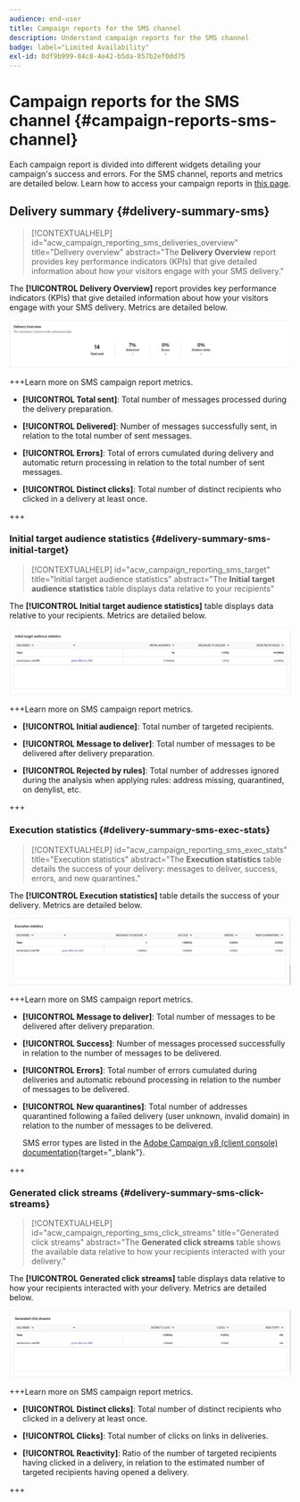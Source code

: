 ```yaml
---
audience: end-user
title: Campaign reports for the SMS channel
description: Understand campaign reports for the SMS channel
badge: label="Limited Availability"
exl-id: 0df9b999-84c8-4e42-b5da-857b2ef0dd75
---
```

# Campaign reports for the SMS channel {#campaign-reports-sms-channel}

Each campaign report is divided into different widgets detailing your campaign's success and errors. For the SMS channel, reports and metrics are detailed below. Learn how to access your campaign reports in [this page](campaign-reports.md).

## Delivery summary {#delivery-summary-sms}

>[!CONTEXTUALHELP]
>id="acw_campaign_reporting_sms_deliveries_overview"
>title="Delivery overview"
>abstract="The **Delivery Overview** report provides key performance indicators (KPIs) that give detailed information about how your visitors engage with your SMS delivery."


The **[!UICONTROL Delivery Overview]** report provides key performance indicators (KPIs) that give detailed information about how your visitors engage with your SMS delivery. Metrics are detailed below.
    
![](assets/campaign_report_sms_1.png)

+++Learn more on SMS campaign report metrics.

* **[!UICONTROL Total sent]**: Total number of messages processed during the delivery preparation.

* **[!UICONTROL Delivered]**: Number of messages successfully sent, in relation to the total number of sent messages.

* **[!UICONTROL Errors]**: Total of errors cumulated during delivery and automatic return processing in relation to the total number of sent messages.

* **[!UICONTROL Distinct clicks]**: Total number of distinct recipients who clicked in a delivery at least once.

 +++


### Initial target audience statistics {#delivery-summary-sms-initial-target}

>[!CONTEXTUALHELP]
>id="acw_campaign_reporting_sms_target"
>title="Initial target audience statistics"
>abstract="The **Initial target audience statistics** table displays data relative to your recipients"

The **[!UICONTROL Initial target audience statistics]** table displays data relative to your recipients. Metrics are detailed below.


![](assets/campaign_report_sms_2.png)

+++Learn more on SMS campaign report metrics.

* **[!UICONTROL Initial audience]**: Total number of targeted recipients.

* **[!UICONTROL Message to deliver]**: Total number of messages to be delivered after delivery preparation.

* **[!UICONTROL Rejected by rules]**: Total number of addresses ignored during the analysis when applying rules: address missing, quarantined, on denylist, etc.

+++


### Execution statistics {#delivery-summary-sms-exec-stats}


>[!CONTEXTUALHELP]
>id="acw_campaign_reporting_sms_exec_stats"
>title="Execution statistics"
>abstract="The **Execution statistics** table details the success of your delivery: messages to deliver, success, errors, and new quarantines."


The **[!UICONTROL Execution statistics]** table details the success of your delivery. Metrics are detailed below.


![](assets/campaign_report_sms_3.png)

+++Learn more on SMS campaign report metrics.

* **[!UICONTROL Message to deliver]**: Total number of messages to be delivered after delivery preparation.

* **[!UICONTROL Success]**: Number of messages processed successfully in relation to the number of messages to be delivered.

* **[!UICONTROL Errors]**: Total number of errors cumulated during deliveries and automatic rebound processing in relation to the number of messages to be delivered.

* **[!UICONTROL New quarantines]**: Total number of addresses quarantined following a failed delivery (user unknown, invalid domain) in relation to the number of messages to be delivered.

    SMS error types are listed in the [Adobe Campaign v8 (client console) documentation](https://experienceleague.adobe.com/docs/campaign/campaign-v8/send/failures/delivery-failures.html#sms-quarantines){target="_blank"}.

+++

### Generated click streams {#delivery-summary-sms-click-streams}


>[!CONTEXTUALHELP]
>id="acw_campaign_reporting_sms_click_streams"
>title="Generated click streams"
>abstract="The **Generated click streams** table shows the available data relative to how your recipients interacted with your delivery."

The **[!UICONTROL Generated click streams]** table displays data relative to how your recipients interacted with your delivery. Metrics are detailed below.

![](assets/campaign_report_sms_4.png)

+++Learn more on SMS campaign report metrics.

* **[!UICONTROL Distinct clicks]**: Total number of distinct recipients who clicked in a delivery at least once.

* **[!UICONTROL Clicks]**: Total number of clicks on links in deliveries.

* **[!UICONTROL Reactivity]**: Ratio of the number of targeted recipients having clicked in a delivery, in relation to the estimated number of targeted recipients having opened a delivery.

+++
